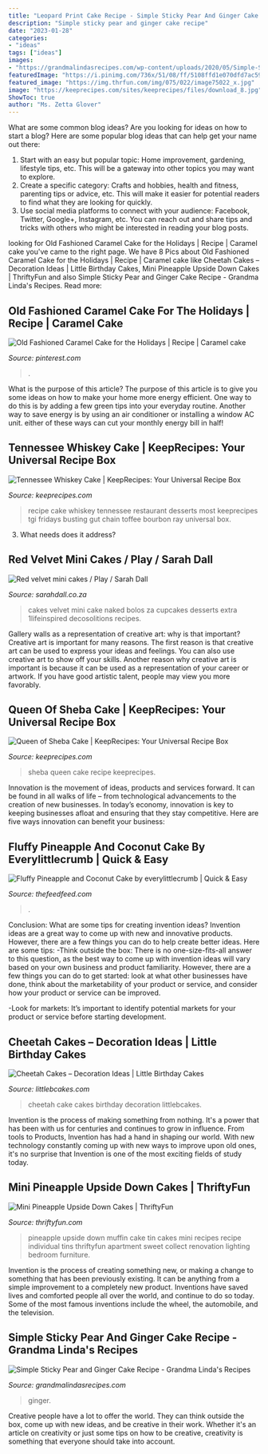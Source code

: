 ```yaml
---
title: "Leopard Print Cake Recipe - Simple Sticky Pear And Ginger Cake Recipe"
description: "Simple sticky pear and ginger cake recipe"
date: "2023-01-28"
categories:
- "ideas"
tags: ["ideas"]
images:
- "https://grandmalindasrecipes.com/wp-content/uploads/2020/05/Simple-Sticky-Pear-and-Ginger-Cake-Recipe-2.jpg"
featuredImage: "https://i.pinimg.com/736x/51/08/ff/5108ffd1e070dfd7ac59feea1efc62ab.jpg"
featured_image: "https://img.thrfun.com/img/075/022/image75022_x.jpg"
image: "https://keeprecipes.com/sites/keeprecipes/files/download_8.jpg"
ShowToc: true
author: "Ms. Zetta Glover"
---
```



What are some common blog ideas?
Are you looking for ideas on how to start a blog? Here are some popular blog ideas that can help get your name out there: 
1. Start with an easy but popular topic: Home improvement, gardening, lifestyle tips, etc. This will be a gateway into other topics you may want to explore.
2. Create a specific category: Crafts and hobbies, health and fitness, parenting tips or advice, etc. This will make it easier for potential readers to find what they are looking for quickly.
3. Use social media platforms to connect with your audience: Facebook, Twitter, Google+, Instagram, etc. You can reach out and share tips and tricks with others who might be interested in reading your blog posts.

	

		
looking for Old Fashioned Caramel Cake for the Holidays | Recipe | Caramel cake you've came to the right page. We have 8 Pics about Old Fashioned Caramel Cake for the Holidays | Recipe | Caramel cake like Cheetah Cakes – Decoration Ideas | Little Birthday Cakes, Mini Pineapple Upside Down Cakes | ThriftyFun and also Simple Sticky Pear and Ginger Cake Recipe - Grandma Linda&#039;s Recipes. Read more:
		
    
## Old Fashioned Caramel Cake For The Holidays | Recipe | Caramel Cake

<img loading=lazy src="https://i.pinimg.com/736x/51/08/ff/5108ffd1e070dfd7ac59feea1efc62ab.jpg" onerror="this.onerror=null;this.src='https://tse2.mm.bing.net/th?id=OIP.OhaQ3xQlNfM2oiSbprdPiQHaLL&amp;pid=15.1';" alt="Old Fashioned Caramel Cake for the Holidays | Recipe | Caramel cake">

_Source: pinterest.com_

>. 

	

What is the purpose of this article?
The purpose of this article is to give you some ideas on how to make your home more energy efficient. One way to do this is by adding a few green tips into your everyday routine. Another way to save energy is by using an air conditioner or installing a window AC unit. either of these ways can cut your monthly energy bill in half!

    
## Tennessee Whiskey Cake | KeepRecipes: Your Universal Recipe Box

<img loading=lazy src="https://keeprecipes.com/sites/keeprecipes/files/download_8.jpg" onerror="this.onerror=null;this.src='https://tse1.mm.bing.net/th?id=OIP.VJ3apyMUyjs-KFSEq3S5TQAAAA&amp;pid=15.1';" alt="Tennessee Whiskey Cake | KeepRecipes: Your Universal Recipe Box">

_Source: keeprecipes.com_

>recipe cake whiskey tennessee restaurant desserts most keeprecipes tgi fridays busting gut chain toffee bourbon ray universal box. 

	

3) What needs does it address?

    
## Red Velvet Mini Cakes / Play / Sarah Dall

<img loading=lazy src="http://www.sarahdall.co.za/wordpress/wp-content/uploads/2015/01/red-velvet.jpg" onerror="this.onerror=null;this.src='https://tse2.mm.bing.net/th?id=OIP.aYPtaqhwEcSrTk4iGou_2gHaLH&amp;pid=15.1';" alt="Red velvet mini cakes / Play / Sarah Dall">

_Source: sarahdall.co.za_

>cakes velvet mini cake naked bolos za cupcakes desserts extra 1lifeinspired decosolitions recipes. 

	

Gallery walls as a representation of creative art: why is that important?
Creative art is important for many reasons. The first reason is that creative art can be used to express your ideas and feelings. You can also use creative art to show off your skills. Another reason why creative art is important is because it can be used as a representation of your career or artwork. If you have good artistic talent, people may view you more favorably.

    
## Queen Of Sheba Cake | KeepRecipes: Your Universal Recipe Box

<img loading=lazy src="https://keeprecipes.com/sites/keeprecipes/files/queen_of_sheba_cake.jpg" onerror="this.onerror=null;this.src='https://tse2.mm.bing.net/th?id=OIP.s3ZY58kTdif6g0zgqXMFngHaEU&amp;pid=15.1';" alt="Queen of Sheba Cake | KeepRecipes: Your Universal Recipe Box">

_Source: keeprecipes.com_

>sheba queen cake recipe keeprecipes. 

	

Innovation is the movement of ideas, products and services forward. It can be found in all walks of life – from technological advancements to the creation of new businesses. In today’s economy, innovation is key to keeping businesses afloat and ensuring that they stay competitive. Here are five ways innovation can benefit your business: 

    
## Fluffy Pineapple And Coconut Cake By Everylittlecrumb | Quick &amp; Easy

<img loading=lazy src="https://data.thefeedfeed.com/static/2020/03/11/15839317675e68e177ce947.jpg" onerror="this.onerror=null;this.src='https://tse3.mm.bing.net/th?id=OIP.T2V5XVp8EwBAuqTaoflZpwHaKu&amp;pid=15.1';" alt="Fluffy Pineapple and Coconut Cake by everylittlecrumb | Quick &amp; Easy">

_Source: thefeedfeed.com_

>. 

	

Conclusion: What are some tips for creating invention ideas?
Invention ideas are a great way to come up with new and innovative products. However, there are a few things you can do to help create better ideas. Here are some tips:
-Think outside the box: There is no one-size-fits-all answer to this question, as the best way to come up with invention ideas will vary based on your own business and product familiarity. However, there are a few things you can do to get started: look at what other businesses have done, think about the marketability of your product or service, and consider how your product or service can be improved.

-Look for markets: It’s important to identify potential markets for your product or service before starting development.

    
## Cheetah Cakes – Decoration Ideas | Little Birthday Cakes

<img loading=lazy src="http://www.littlebcakes.com/wp-content/uploads/2014/02/Cheetah-Cake.jpg" onerror="this.onerror=null;this.src='https://tse4.mm.bing.net/th?id=OIP.5DkrL3y17bu9aMrsV_bzEwHaKS&amp;pid=15.1';" alt="Cheetah Cakes – Decoration Ideas | Little Birthday Cakes">

_Source: littlebcakes.com_

>cheetah cake cakes birthday decoration littlebcakes. 

	

Invention is the process of making something from nothing. It's a power that has been with us for centuries and continues to grow in influence. From tools to Products, Invention has had a hand in shaping our world. With new technology constantly coming up with new ways to improve upon old ones, it's no surprise that Invention is one of the most exciting fields of study today.

    
## Mini Pineapple Upside Down Cakes | ThriftyFun

<img loading=lazy src="https://img.thrfun.com/img/075/022/image75022_x.jpg" onerror="this.onerror=null;this.src='https://tse1.mm.bing.net/th?id=OIP.ywiSfJlPQKZVgQV7CA3NbAHaHs&amp;pid=15.1';" alt="Mini Pineapple Upside Down Cakes | ThriftyFun">

_Source: thriftyfun.com_

>pineapple upside down muffin cake tin cakes mini recipes recipe individual tins thriftyfun apartment sweet collect renovation lighting bedroom furniture. 

	

Invention is the process of creating something new, or making a change to something that has been previously existing. It can be anything from a simple improvement to a completely new product. Inventions have saved lives and comforted people all over the world, and continue to do so today. Some of the most famous inventions include the wheel, the automobile, and the television.

    
## Simple Sticky Pear And Ginger Cake Recipe - Grandma Linda&#039;s Recipes

<img loading=lazy src="https://grandmalindasrecipes.com/wp-content/uploads/2020/05/Simple-Sticky-Pear-and-Ginger-Cake-Recipe-2.jpg" onerror="this.onerror=null;this.src='https://tse3.mm.bing.net/th?id=OIP.uf7ICJFCC6sm7vI_EO6BgQHaLH&amp;pid=15.1';" alt="Simple Sticky Pear and Ginger Cake Recipe - Grandma Linda&#039;s Recipes">

_Source: grandmalindasrecipes.com_

>ginger. 

	

Creative people have a lot to offer the world. They can think outside the box, come up with new ideas, and be creative in their work. Whether it's an article on creativity or just some tips on how to be creative, creativity is something that everyone should take into account.

